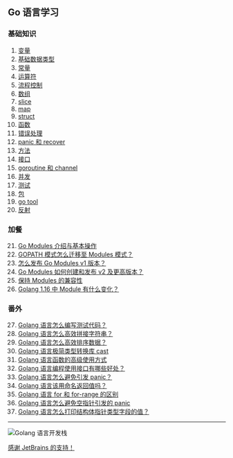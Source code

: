 ## Go 语言学习
### 基础知识
1. <a href="https://github.com/weirubo/learn_go/blob/master/ebook/1.md" target="_blank">变量</a>
2. <a href="https://github.com/weirubo/learn_go/blob/master/ebook/2.md" target="_blank">基础数据类型</a>
3. <a href="https://github.com/weirubo/learn_go/blob/master/ebook/3.md" target="_blank">常量</a>
4. <a href="https://github.com/weirubo/learn_go/blob/master/ebook/4.md" target="_blank">运算符</a>
5. <a href="https://github.com/weirubo/learn_go/blob/master/ebook/5.md" target="_blank">流程控制</a>
6. <a href="https://mp.weixin.qq.com/s/VKv5wei-YxpXVuh0L78zig" target="_blank">数组</a>
7. <a href="https://mp.weixin.qq.com/s/68nADMG4Q9XWmToC8ksJCw" target="_blank">slice</a>
8. <a href="https://mp.weixin.qq.com/s/uA2ZUikf-u-mvS6q43LnLg" target="_blank">map</a>
9. <a href="https://mp.weixin.qq.com/s/GCqWDWIt4GFd58zv8KHbvA" target="_blank">struct</a>
10. <a href="https://mp.weixin.qq.com/s/mJc-zd7cL4ExarvbRTJiEQ" target="_blank">函数</a>
11. <a href="https://mp.weixin.qq.com/s/YWnTr_QNKvnDNjyAzr4Dcw" target="_blank">错误处理</a>
12. <a href="https://mp.weixin.qq.com/s/aJqc9S1SlYd0iN4HF5on7A" target="_blank">panic 和 recover</a>
13. <a href="https://mp.weixin.qq.com/s/TPeibdAWA9VLv4B4alwkjQ" target="_blank">方法</a>
14. <a href="https://mp.weixin.qq.com/s/v_pNTrj4lHR3fv1k9V2wMQ" target="_blank">接口</a>
15. <a href="https://mp.weixin.qq.com/s/bgvITTjr-_5m6zmXgtV5Bw" target="_blank">goroutine 和 channel</a>
16. <a href="https://mp.weixin.qq.com/s/R2mlXTADdq72IzFUmyOziw" target="_blank">并发</a>
17. <a href="https://mp.weixin.qq.com/s/-rFBeMQ6Us2bGUmT6o5Tmg" target="_blank">测试</a>
18. <a href="https://mp.weixin.qq.com/s/jSMZLOYBQApoNu2TomJ6iw" target="_blank">包</a>
19. <a href="https://mp.weixin.qq.com/s/2wvfob2BUYktsZ1aZqcqqQ" target="_blank">go tool</a>
20. <a href="https://mp.weixin.qq.com/s/mIwFK61-lD9S9JPCWBHFGA" target="_blank">反射</a>

### 加餐
21. [Go Modules 介绍与基本操作](https://mp.weixin.qq.com/s/Ce56XkzkYhLu-T0zOEjkzw)
22. [GOPATH 模式怎么迁移至 Modules 模式？](https://mp.weixin.qq.com/s/89Ijd_nghmoXi4ZzXe605A)
23. [怎么发布 Go Modules v1 版本？](https://mp.weixin.qq.com/s/kj5i2SCN2SCCVexHJLtoBw)
24. [Go Modules 如何创建和发布 v2 及更高版本？](https://mp.weixin.qq.com/s/Jppyj3YLSrJbDxpJwC8B0w)
25. [保持 Modules 的兼容性](https://mp.weixin.qq.com/s/Q6hO_tc7RCOWABRwK9hrrA)
26. [Golang 1.16 中 Module 有什么变化？](https://mp.weixin.qq.com/s/MfEQ-JL-gJEgb6Sc3sr2Lw)

### 番外
27. [Golang 语言怎么编写测试代码？](https://mp.weixin.qq.com/s/P4elvWrbA8qcDcGLBcy-0Q)
28. [Golang 语言怎么高效拼接字符串？](https://mp.weixin.qq.com/s/zwVVeLdclj8qPaj189ygNg)
29. [Golang 语言怎么高效排序数据？](https://mp.weixin.qq.com/s/8gzmVFzsQowA31Tc_4nQNQ)
30. [Golang 语言极简类型转换库 cast](https://mp.weixin.qq.com/s/EBmQSE1L7PzS-Ghw-AYZ6Q)
31. [Golang 语言函数的高级使用方式](https://mp.weixin.qq.com/s/UNm-wYXudiOuWAWQHWB3TQ)
32. [Golang 语言编程使用接口有哪些好处？](https://mp.weixin.qq.com/s/VANSVcLtCLC0gWmEsa8sFw)
33. [Golang 语言怎么避免引发 panic？](https://mp.weixin.qq.com/s/D4en3Ozfp7Vf8kjPrLFbSg)
34. [Golang 语言该用命名返回值吗？](https://mp.weixin.qq.com/s/NbTzlvubUVUBakwKKNbcVw)
35. [Golang 语言 for 和 for-range 的区别](https://mp.weixin.qq.com/s/z-0Sff8r3n5TPjVXG_MIeQ)
36. [Golang 语言怎么避免空指针引发的 panic](https://mp.weixin.qq.com/s/9s6YXJsZcXyfgWDYG-WZOQ)
37. [Golang 语言怎么打印结构体指针类型字段的值？](https://mp.weixin.qq.com/s/5B-sPyk4qgFsplsJ9mMD_Q)
***
![Golang 语言开发栈](https://camo.githubusercontent.com/1a2e836a41314763282d267de5f4bb4fa98748dbfd163e0492c06a7ba66fc134/68747470733a2f2f636e73776966742e636e2f696d616765732f7172636f64652e706e67)

[感谢 JetBrains 的支持！](https://www.jetbrains.com/?from=lenarn_go)

